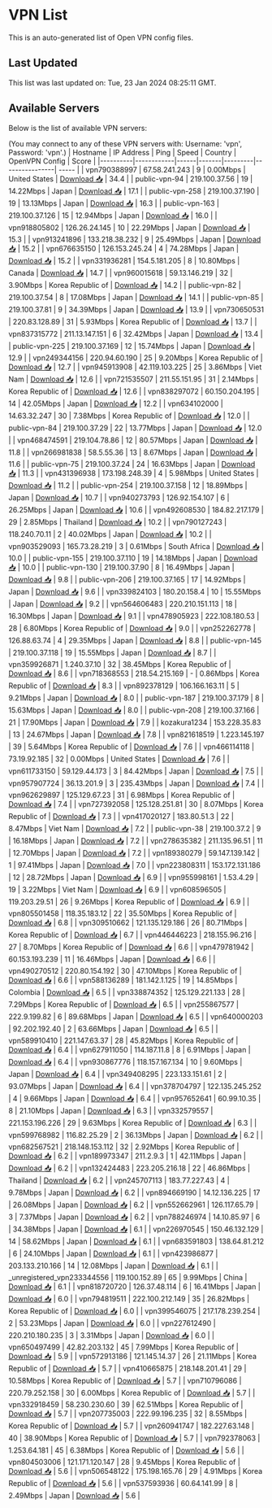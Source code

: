 # VPN List

This is an auto-generated list of Open VPN config files.

## Last Updated

This list was last updated on: Tue, 23 Jan 2024 08:25:11 GMT.

## Available Servers

Below is the list of available VPN servers:

(You may connect to any of these VPN servers with: Username: 'vpn', Password: 'vpn'.)
| Hostname | IP Address | Ping | Speed | Country | OpenVPN Config | Score |
|----------|------------|------|-------|---------|----------------| ----- |
| vpn790388997 | 67.58.241.243 | 9 | 0.00Mbps | United States | [Download 📥](./configs/server_0_US.ovpn) | 34.4 |
| public-vpn-94 | 219.100.37.56 | 19 | 14.22Mbps | Japan | [Download 📥](./configs/server_1_JP.ovpn) | 17.1 |
| public-vpn-258 | 219.100.37.190 | 19 | 13.13Mbps | Japan | [Download 📥](./configs/server_2_JP.ovpn) | 16.3 |
| public-vpn-163 | 219.100.37.126 | 15 | 12.94Mbps | Japan | [Download 📥](./configs/server_3_JP.ovpn) | 16.0 |
| vpn918805802 | 126.26.24.145 | 10 | 22.29Mbps | Japan | [Download 📥](./configs/server_4_JP.ovpn) | 15.3 |
| vpn913241896 | 133.218.38.232 | 9 | 25.49Mbps | Japan | [Download 📥](./configs/server_5_JP.ovpn) | 15.2 |
| vpn676635150 | 126.153.245.24 | 4 | 74.28Mbps | Japan | [Download 📥](./configs/server_6_JP.ovpn) | 15.2 |
| vpn331936281 | 154.5.181.205 | 8 | 10.80Mbps | Canada | [Download 📥](./configs/server_7_CA.ovpn) | 14.7 |
| vpn960015618 | 59.13.146.219 | 32 | 3.90Mbps | Korea Republic of | [Download 📥](./configs/server_8_KR.ovpn) | 14.2 |
| public-vpn-82 | 219.100.37.54 | 8 | 17.08Mbps | Japan | [Download 📥](./configs/server_9_JP.ovpn) | 14.1 |
| public-vpn-85 | 219.100.37.81 | 9 | 34.39Mbps | Japan | [Download 📥](./configs/server_10_JP.ovpn) | 13.9 |
| vpn730650531 | 220.83.128.89 | 31 | 5.93Mbps | Korea Republic of | [Download 📥](./configs/server_11_KR.ovpn) | 13.7 |
| vpn837315772 | 211.13.147.151 | 6 | 32.42Mbps | Japan | [Download 📥](./configs/server_12_JP.ovpn) | 13.4 |
| public-vpn-225 | 219.100.37.169 | 12 | 15.74Mbps | Japan | [Download 📥](./configs/server_13_JP.ovpn) | 12.9 |
| vpn249344156 | 220.94.60.190 | 25 | 9.20Mbps | Korea Republic of | [Download 📥](./configs/server_14_KR.ovpn) | 12.7 |
| vpn945913908 | 42.119.103.225 | 25 | 3.86Mbps | Viet Nam | [Download 📥](./configs/server_15_VN.ovpn) | 12.6 |
| vpn721535507 | 211.55.151.95 | 31 | 2.14Mbps | Korea Republic of | [Download 📥](./configs/server_16_KR.ovpn) | 12.6 |
| vpn838297072 | 60.150.204.195 | 14 | 42.05Mbps | Japan | [Download 📥](./configs/server_17_JP.ovpn) | 12.2 |
| vpn634102000 | 14.63.32.247 | 30 | 7.38Mbps | Korea Republic of | [Download 📥](./configs/server_18_KR.ovpn) | 12.0 |
| public-vpn-84 | 219.100.37.29 | 22 | 13.77Mbps | Japan | [Download 📥](./configs/server_19_JP.ovpn) | 12.0 |
| vpn468474591 | 219.104.78.86 | 12 | 80.57Mbps | Japan | [Download 📥](./configs/server_20_JP.ovpn) | 11.8 |
| vpn266981838 | 58.5.55.36 | 13 | 8.67Mbps | Japan | [Download 📥](./configs/server_21_JP.ovpn) | 11.6 |
| public-vpn-75 | 219.100.37.24 | 24 | 16.63Mbps | Japan | [Download 📥](./configs/server_22_JP.ovpn) | 11.3 |
| vpn431396938 | 173.198.248.39 | 4 | 5.98Mbps | United States | [Download 📥](./configs/server_23_US.ovpn) | 11.2 |
| public-vpn-254 | 219.100.37.158 | 12 | 18.89Mbps | Japan | [Download 📥](./configs/server_24_JP.ovpn) | 10.7 |
| vpn940273793 | 126.92.154.107 | 6 | 26.25Mbps | Japan | [Download 📥](./configs/server_25_JP.ovpn) | 10.6 |
| vpn492608530 | 184.82.217.179 | 29 | 2.85Mbps | Thailand | [Download 📥](./configs/server_26_TH.ovpn) | 10.2 |
| vpn790127243 | 118.240.70.11 | 2 | 40.02Mbps | Japan | [Download 📥](./configs/server_27_JP.ovpn) | 10.2 |
| vpn903529093 | 165.73.28.219 | 3 | 0.61Mbps | South Africa | [Download 📥](./configs/server_28_ZA.ovpn) | 10.0 |
| public-vpn-155 | 219.100.37.110 | 19 | 14.18Mbps | Japan | [Download 📥](./configs/server_29_JP.ovpn) | 10.0 |
| public-vpn-130 | 219.100.37.90 | 8 | 16.49Mbps | Japan | [Download 📥](./configs/server_30_JP.ovpn) | 9.8 |
| public-vpn-206 | 219.100.37.165 | 17 | 14.92Mbps | Japan | [Download 📥](./configs/server_31_JP.ovpn) | 9.6 |
| vpn339824103 | 180.20.158.4 | 10 | 15.55Mbps | Japan | [Download 📥](./configs/server_32_JP.ovpn) | 9.2 |
| vpn564606483 | 220.210.151.113 | 18 | 16.30Mbps | Japan | [Download 📥](./configs/server_33_JP.ovpn) | 9.1 |
| vpn478905923 | 222.108.180.53 | 28 | 6.80Mbps | Korea Republic of | [Download 📥](./configs/server_34_KR.ovpn) | 9.0 |
| vpn252262778 | 126.88.63.74 | 4 | 29.35Mbps | Japan | [Download 📥](./configs/server_35_JP.ovpn) | 8.8 |
| public-vpn-145 | 219.100.37.118 | 19 | 15.55Mbps | Japan | [Download 📥](./configs/server_36_JP.ovpn) | 8.7 |
| vpn359926871 | 1.240.37.10 | 32 | 38.45Mbps | Korea Republic of | [Download 📥](./configs/server_37_KR.ovpn) | 8.6 |
| vpn718368553 | 218.54.215.169 | - | 0.86Mbps | Korea Republic of | [Download 📥](./configs/server_38_KR.ovpn) | 8.3 |
| vpn892378129 | 106.166.163.11 | 5 | 9.21Mbps | Japan | [Download 📥](./configs/server_39_JP.ovpn) | 8.0 |
| public-vpn-187 | 219.100.37.179 | 8 | 15.63Mbps | Japan | [Download 📥](./configs/server_40_JP.ovpn) | 8.0 |
| public-vpn-208 | 219.100.37.166 | 21 | 17.90Mbps | Japan | [Download 📥](./configs/server_41_JP.ovpn) | 7.9 |
| kozakura1234 | 153.228.35.83 | 13 | 24.67Mbps | Japan | [Download 📥](./configs/server_42_JP.ovpn) | 7.8 |
| vpn821618519 | 1.223.145.197 | 39 | 5.64Mbps | Korea Republic of | [Download 📥](./configs/server_43_KR.ovpn) | 7.6 |
| vpn466114118 | 73.19.92.185 | 32 | 0.00Mbps | United States | [Download 📥](./configs/server_44_US.ovpn) | 7.6 |
| vpn611733150 | 59.129.44.173 | 3 | 84.42Mbps | Japan | [Download 📥](./configs/server_45_JP.ovpn) | 7.5 |
| vpn957907724 | 36.13.201.9 | 3 | 235.43Mbps | Japan | [Download 📥](./configs/server_46_JP.ovpn) | 7.4 |
| vpn962629897 | 125.129.67.23 | 31 | 6.98Mbps | Korea Republic of | [Download 📥](./configs/server_47_KR.ovpn) | 7.4 |
| vpn727392058 | 125.128.251.81 | 30 | 8.07Mbps | Korea Republic of | [Download 📥](./configs/server_48_KR.ovpn) | 7.3 |
| vpn417020127 | 183.80.51.3 | 22 | 8.47Mbps | Viet Nam | [Download 📥](./configs/server_49_VN.ovpn) | 7.2 |
| public-vpn-38 | 219.100.37.2 | 9 | 16.18Mbps | Japan | [Download 📥](./configs/server_50_JP.ovpn) | 7.2 |
| vpn278635382 | 211.135.96.51 | 11 | 12.70Mbps | Japan | [Download 📥](./configs/server_51_JP.ovpn) | 7.2 |
| vpn189380279 | 59.147.139.142 | 1 | 97.41Mbps | Japan | [Download 📥](./configs/server_52_JP.ovpn) | 7.0 |
| vpn223808311 | 153.172.131.186 | 12 | 28.72Mbps | Japan | [Download 📥](./configs/server_53_JP.ovpn) | 6.9 |
| vpn955998161 | 1.53.4.29 | 19 | 3.22Mbps | Viet Nam | [Download 📥](./configs/server_54_VN.ovpn) | 6.9 |
| vpn608596505 | 119.203.29.51 | 26 | 9.26Mbps | Korea Republic of | [Download 📥](./configs/server_55_KR.ovpn) | 6.9 |
| vpn805501458 | 118.35.183.12 | 22 | 35.50Mbps | Korea Republic of | [Download 📥](./configs/server_56_KR.ovpn) | 6.8 |
| vpn309510662 | 121.135.129.186 | 26 | 80.71Mbps | Korea Republic of | [Download 📥](./configs/server_57_KR.ovpn) | 6.7 |
| vpn446446223 | 218.155.96.216 | 27 | 8.70Mbps | Korea Republic of | [Download 📥](./configs/server_58_KR.ovpn) | 6.6 |
| vpn479781942 | 60.153.193.239 | 11 | 16.46Mbps | Japan | [Download 📥](./configs/server_59_JP.ovpn) | 6.6 |
| vpn490270512 | 220.80.154.192 | 30 | 47.10Mbps | Korea Republic of | [Download 📥](./configs/server_60_KR.ovpn) | 6.6 |
| vpn588136289 | 181.142.1.125 | 19 | 14.85Mbps | Colombia | [Download 📥](./configs/server_61_CO.ovpn) | 6.5 |
| vpn338874352 | 125.129.221.133 | 28 | 7.29Mbps | Korea Republic of | [Download 📥](./configs/server_62_KR.ovpn) | 6.5 |
| vpn255867577 | 222.9.199.82 | 6 | 89.68Mbps | Japan | [Download 📥](./configs/server_63_JP.ovpn) | 6.5 |
| vpn640000203 | 92.202.192.40 | 2 | 63.66Mbps | Japan | [Download 📥](./configs/server_64_JP.ovpn) | 6.5 |
| vpn589910410 | 221.147.63.37 | 28 | 45.82Mbps | Korea Republic of | [Download 📥](./configs/server_65_KR.ovpn) | 6.4 |
| vpn627911050 | 114.187.11.8 | 8 | 6.91Mbps | Japan | [Download 📥](./configs/server_66_JP.ovpn) | 6.4 |
| vpn930867776 | 118.157.167.134 | 10 | 9.60Mbps | Japan | [Download 📥](./configs/server_67_JP.ovpn) | 6.4 |
| vpn349408295 | 223.133.151.61 | 2 | 93.07Mbps | Japan | [Download 📥](./configs/server_68_JP.ovpn) | 6.4 |
| vpn378704797 | 122.135.245.252 | 4 | 9.66Mbps | Japan | [Download 📥](./configs/server_69_JP.ovpn) | 6.4 |
| vpn957652641 | 60.99.10.35 | 8 | 21.10Mbps | Japan | [Download 📥](./configs/server_70_JP.ovpn) | 6.3 |
| vpn332579557 | 221.153.196.226 | 29 | 9.63Mbps | Korea Republic of | [Download 📥](./configs/server_71_KR.ovpn) | 6.3 |
| vpn599768982 | 116.82.25.29 | 2 | 36.13Mbps | Japan | [Download 📥](./configs/server_72_JP.ovpn) | 6.2 |
| vpn682567521 | 218.148.153.112 | 32 | 2.92Mbps | Korea Republic of | [Download 📥](./configs/server_73_KR.ovpn) | 6.2 |
| vpn189973347 | 211.2.9.3 | 1 | 42.11Mbps | Japan | [Download 📥](./configs/server_74_JP.ovpn) | 6.2 |
| vpn132424483 | 223.205.216.18 | 22 | 46.86Mbps | Thailand | [Download 📥](./configs/server_75_TH.ovpn) | 6.2 |
| vpn245707113 | 183.77.227.43 | 4 | 9.78Mbps | Japan | [Download 📥](./configs/server_76_JP.ovpn) | 6.2 |
| vpn894669190 | 14.12.136.225 | 17 | 26.08Mbps | Japan | [Download 📥](./configs/server_77_JP.ovpn) | 6.2 |
| vpn552662961 | 126.117.65.79 | 3 | 7.37Mbps | Japan | [Download 📥](./configs/server_78_JP.ovpn) | 6.2 |
| vpn788246974 | 14.10.85.97 | 6 | 34.38Mbps | Japan | [Download 📥](./configs/server_79_JP.ovpn) | 6.1 |
| vpn226970545 | 150.46.132.129 | 14 | 58.62Mbps | Japan | [Download 📥](./configs/server_80_JP.ovpn) | 6.1 |
| vpn683591803 | 138.64.81.212 | 6 | 24.10Mbps | Japan | [Download 📥](./configs/server_81_JP.ovpn) | 6.1 |
| vpn423986877 | 203.133.210.166 | 14 | 12.08Mbps | Japan | [Download 📥](./configs/server_82_JP.ovpn) | 6.1 |
| _unregistered_vpn233344556 | 119.100.152.89 | 65 | 9.99Mbps | China | [Download 📥](./configs/server_83_CN.ovpn) | 6.1 |
| vpn818720720 | 126.37.48.114 | 6 | 16.41Mbps | Japan | [Download 📥](./configs/server_84_JP.ovpn) | 6.0 |
| vpn794819511 | 222.100.212.149 | 35 | 26.82Mbps | Korea Republic of | [Download 📥](./configs/server_85_KR.ovpn) | 6.0 |
| vpn399546075 | 217.178.239.254 | 2 | 53.23Mbps | Japan | [Download 📥](./configs/server_86_JP.ovpn) | 6.0 |
| vpn227612490 | 220.210.180.235 | 3 | 3.31Mbps | Japan | [Download 📥](./configs/server_87_JP.ovpn) | 6.0 |
| vpn650497499 | 42.82.203.132 | 45 | 7.99Mbps | Korea Republic of | [Download 📥](./configs/server_88_KR.ovpn) | 5.9 |
| vpn572913186 | 121.145.14.37 | 26 | 21.11Mbps | Korea Republic of | [Download 📥](./configs/server_89_KR.ovpn) | 5.7 |
| vpn410665875 | 218.148.201.41 | 29 | 10.58Mbps | Korea Republic of | [Download 📥](./configs/server_90_KR.ovpn) | 5.7 |
| vpn710796086 | 220.79.252.158 | 30 | 6.00Mbps | Korea Republic of | [Download 📥](./configs/server_91_KR.ovpn) | 5.7 |
| vpn332918459 | 58.230.230.60 | 39 | 62.51Mbps | Korea Republic of | [Download 📥](./configs/server_92_KR.ovpn) | 5.7 |
| vpn207735003 | 222.99.196.235 | 32 | 8.55Mbps | Korea Republic of | [Download 📥](./configs/server_93_KR.ovpn) | 5.7 |
| vpn260941747 | 182.227.63.148 | 40 | 38.90Mbps | Korea Republic of | [Download 📥](./configs/server_94_KR.ovpn) | 5.7 |
| vpn792378063 | 1.253.64.181 | 45 | 6.38Mbps | Korea Republic of | [Download 📥](./configs/server_95_KR.ovpn) | 5.6 |
| vpn804503006 | 121.171.120.147 | 28 | 9.45Mbps | Korea Republic of | [Download 📥](./configs/server_96_KR.ovpn) | 5.6 |
| vpn506548122 | 175.198.165.76 | 29 | 4.91Mbps | Korea Republic of | [Download 📥](./configs/server_97_KR.ovpn) | 5.6 |
| vpn537593936 | 60.64.141.99 | 8 | 2.49Mbps | Japan | [Download 📥](./configs/server_98_JP.ovpn) | 5.6 |
